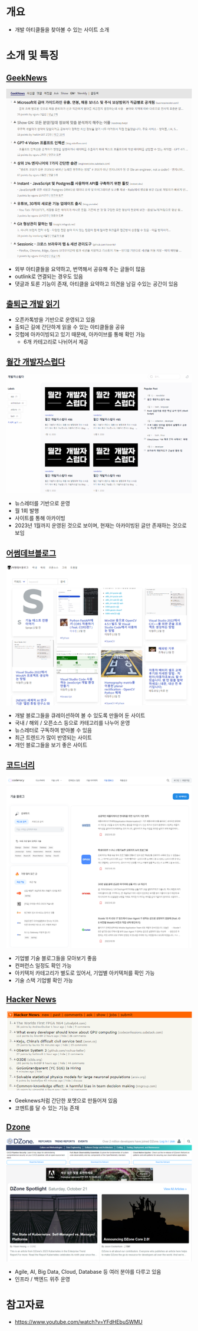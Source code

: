 # 개요
- 개발 아티클들을 찾아볼 수 있는 사이트 소개

# 소개 및 특징
## [GeekNews](https://news.hada.io)
![geeknews1](./images/1주차/geeknews1.PNG)
- 외부 아티클들을 요약하고, 번역해서 공유해 주는 글들이 많음
- outlink로 연결되는 경우도 있음
- 댓글과 토론 기능이 존재, 아티클을 요약하고 의견을 남길 수있는 공간이 있음

## [출퇴근 개발 읽기](https://github.com/Integerous/goQuality-dev-contents)
- 오픈카톡방을 기반으로 운영되고 있음
- 출퇴근 길에 간단하게 읽을 수 있는 아티클들을 공유
- 깃헙에 아카이빙되고 있기 때문에, 아카이브를 통해 확인 가능
  - 6개 카테고리로 나뉘어서 제공

## [월간 개발자스럽다](https://blog.gaerae.com)
![gaebal1](./images/1주차/gaebal1.PNG)
- 뉴스레터를 기반으로 운영
- 월 1회 발행
- 사이트를 통해 아카이빙
- 2023년 1월까지 운영된 것으로 보이며, 현재는 아카이빙된 글만 존재하는 것으로 보임

## [어썸데브블로그](https://awesome-devblog.netlify.app)
![awesome](./images/1주차/awesome.PNG)
- 개발 블로그들을 큐레이션하여 볼 수 있도록 만들어 둔 사이트
- 국내 / 해외 / 오픈소스 등으로 카테고리를 나누어 운영
- 뉴스레터로 구독하여 받아볼 수 있음
- 최근 트렌드가 많이 반영되는 사이트
- 개인 블로그들을 보기 좋은 사이트

## [코드너리](https://www.codenary.co.kr)
![codenary](./images/1주차/codenary.PNG)
- 기업별 기술 블로그들을 모아보기 좋음
- 컨퍼런스 일정도 확인 가능
- 아키텍처 카테고리가 별도로 있어서, 기업별 아키텍처를 확인 가능
- 기술 스택 기업별 확인 가능

## [Hacker News](https://news.ycombinator.com)
![hackernews](./images/1주차/hackernews.PNG)
- Geeknews처럼 간단한 포맷으로 만들어져 있음
- 코멘트를 달 수 있는 기능 존재

## [Dzone](https://dzone.com)
![dzone](./images/1주차/dzone.PNG)
- Agile, AI, Big Data, Cloud, Database 등 여러 분야를 다루고 있음
- 인프라 / 백엔드 위주 운영

# 참고자료
- https://www.youtube.com/watch?v=YFdHEbuSWMU